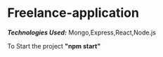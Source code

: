 # Freelance-application
***Technologies Used:***
Mongo,Express,React,Node.js


To Start the project **"npm start"**
